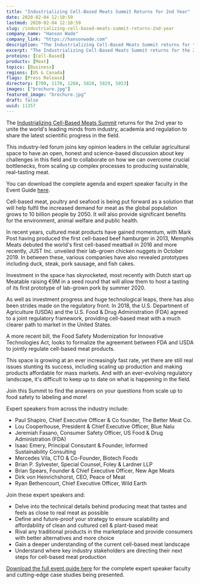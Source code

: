 ```yaml
---
title: "Industrializing Cell-Based Meats Summit Returns for 2nd Year"
date: 2020-02-04 12:10:59
lastmod: 2020-02-04 12:10:59
slug: /industrializing-cell-based-meats-summit-returns-2nd-year
company_name: "Hanson Wade"
company_link: "https://hansonwade.com"
description: "The Industrializing Cell-Based Meats Summit returns for the 2nd year to unite the world’s leading minds from industry, academia and regulation to share the latest scientific progress in the field."
excerpt: "The Industrializing Cell-Based Meats Summit returns for the 2nd year to unite the world’s leading minds from industry, academia and regulation to share the latest scientific progress in the field."
proteins: [Cell-Based]
products: [Meat]
topics: [Business]
regions: [US & Canada]
flags: [Press Release]
directory: [700, 1170, 1268, 5828, 5829, 5853]
images: ["brochure.jpg"]
featured_image: "brochure.jpg"
draft: false
uuid: 11357
---
```

The [Industrializing Cell-Based Meats
Summit](https://industrializingcellbasedmeats.com/?utm_source=external-protein-report&utm_medium=press-release&utm_campaign=14821-icbm-protein-report-press-release) returns
for the 2nd year to unite the world's leading minds from industry,
academia and regulation to share the latest scientific progress in
the field.

This industry-led forum joins key opinion leaders in the cellular
agricultural space to have an open, honest and science-based discussion
about key challenges in this field and to collaborate on how we can
overcome crucial bottlenecks, from scaling up complex processes to
producing sustainable, real-tasting meat.

You can download the complete agenda and expert speaker faculty in the
Event
Guide [here](https://industrializingcellbasedmeats.com/program/full-event-guide/?utm_source=external-protein-report&utm_medium=press-release&utm_campaign=14821-icbm-protein-report-press-release).

Cell-based meat, poultry and seafood is being put forward as a solution
that will help fulfil the increased demand for meat as the global
population grows to 10 billion people by 2050. It will also provide
significant benefits for the environment, animal welfare and
public health.

In recent years, cultured meat products have gained momentum, with Mark
Post having produced the first cell-based beef hamburger in 2013,
Memphis Meats debuted the world's first cell-based meatball in 2016 and
more recently, JUST Inc. unveiled their lab-grown chicken nuggets in
October 2019. In between these, various companies have also revealed
prototypes including duck, steak, pork sausage, and fish cakes.

Investment in the space has skyrocketed, most recently with Dutch start
up Meatable raising €9M in a seed round that will allow them to host a
tasting of its first prototype of lab-grown pork by summer 2020.

As well as investment progress and huge technological leaps, there has
also been strides made on the regulatory front. In 2018, the U.S.
Department of Agriculture (USDA) and the U.S. Food & Drug Administration
(FDA) agreed to a joint regulatory framework, providing cell-based meat
with a much clearer path to market in the United States.

A more recent bill, the Food Safety Modernization for Innovative
Technologies Act, looks to formalize the agreement between FDA and USDA
to jointly regulate cell-based meat products.

This space is growing at an ever increasingly fast rate, yet there are
still real issues stunting its success, including scaling up production
and making products affordable for mass markets. And with an
ever-evolving regulatory landscape, it's difficult to keep up to date on
what is happening in the field.

Join this Summit to find the answers on your questions from scale up to
food safety to labeling and more!

Expert speakers from across the industry include:

-   Paul Shapiro, Chief Executive Officer & Co founder, The Better
    Meat Co.
-   Lou Cooperhouse, President & Chief Executive Officer, Blue Nalu
-   Jeremiah Fasano, Consumer Safety Officer, US Food & Drug
    Administration (FDA)
-   Isaac Emery, Principal Consutant & Founder, Informed
    Sustainability Consulting
-   Mercedes Vila, CTO & Co-Founder, Biotech Foods
-   Brian P. Sylvester, Special Counsel, Foley & Lardner LLP
-   Brian Spears, Founder & Chief Executive Officer, New Age Meats
-   Dirk von Heinrichshorst, CEO, Peace of Meat
-   Ryan Bethencourt, Chief Executive Officer, Wild Earth

Join these expert speakers and:

-   Delve into the technical details behind producing meat that tastes
    and feels as close to real meat as possible
-   Define and future-proof your strategy to ensure scalability and
    affordability of clean and cultured cell & plant-based meat
-   Rival any traditional products in the marketplace and provide
    consumers with better alternatives and more choice
-   Gain a deeper understanding of the current cell-based meat landscape
-   Understand where key industry stakeholders are directing their next
    steps for cell-based meat production

[Download the full event guide
here](https://industrializingcellbasedmeats.com/program/full-event-guide/?utm_source=external-protein-report&utm_medium=press-release&utm_campaign=14821-icbm-protein-report-press-release) for
the complete expert speaker faculty and cutting-edge case studies
being presented.
